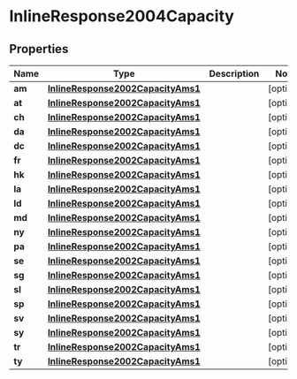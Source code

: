 
# InlineResponse2004Capacity

## Properties
Name | Type | Description | Notes
------------ | ------------- | ------------- | -------------
**am** | [**InlineResponse2002CapacityAms1**](InlineResponse2002CapacityAms1.md) |  |  [optional]
**at** | [**InlineResponse2002CapacityAms1**](InlineResponse2002CapacityAms1.md) |  |  [optional]
**ch** | [**InlineResponse2002CapacityAms1**](InlineResponse2002CapacityAms1.md) |  |  [optional]
**da** | [**InlineResponse2002CapacityAms1**](InlineResponse2002CapacityAms1.md) |  |  [optional]
**dc** | [**InlineResponse2002CapacityAms1**](InlineResponse2002CapacityAms1.md) |  |  [optional]
**fr** | [**InlineResponse2002CapacityAms1**](InlineResponse2002CapacityAms1.md) |  |  [optional]
**hk** | [**InlineResponse2002CapacityAms1**](InlineResponse2002CapacityAms1.md) |  |  [optional]
**la** | [**InlineResponse2002CapacityAms1**](InlineResponse2002CapacityAms1.md) |  |  [optional]
**ld** | [**InlineResponse2002CapacityAms1**](InlineResponse2002CapacityAms1.md) |  |  [optional]
**md** | [**InlineResponse2002CapacityAms1**](InlineResponse2002CapacityAms1.md) |  |  [optional]
**ny** | [**InlineResponse2002CapacityAms1**](InlineResponse2002CapacityAms1.md) |  |  [optional]
**pa** | [**InlineResponse2002CapacityAms1**](InlineResponse2002CapacityAms1.md) |  |  [optional]
**se** | [**InlineResponse2002CapacityAms1**](InlineResponse2002CapacityAms1.md) |  |  [optional]
**sg** | [**InlineResponse2002CapacityAms1**](InlineResponse2002CapacityAms1.md) |  |  [optional]
**sl** | [**InlineResponse2002CapacityAms1**](InlineResponse2002CapacityAms1.md) |  |  [optional]
**sp** | [**InlineResponse2002CapacityAms1**](InlineResponse2002CapacityAms1.md) |  |  [optional]
**sv** | [**InlineResponse2002CapacityAms1**](InlineResponse2002CapacityAms1.md) |  |  [optional]
**sy** | [**InlineResponse2002CapacityAms1**](InlineResponse2002CapacityAms1.md) |  |  [optional]
**tr** | [**InlineResponse2002CapacityAms1**](InlineResponse2002CapacityAms1.md) |  |  [optional]
**ty** | [**InlineResponse2002CapacityAms1**](InlineResponse2002CapacityAms1.md) |  |  [optional]



